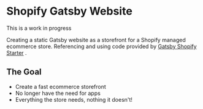 #  Shopify Gatsby Website
This is a work in progress

Creating a static Gatsby website as a storefront for a Shopify managed ecommerce store. 
Referencing and using code provided by [Gatsby Shopify Starter](https://github.com/AlexanderProd/gatsby-shopify-starter) .

## The Goal
  - Create a fast ecommerce storefront
  - No longer have the need for apps
  - Everything the store needs, nothing it doesn't!
